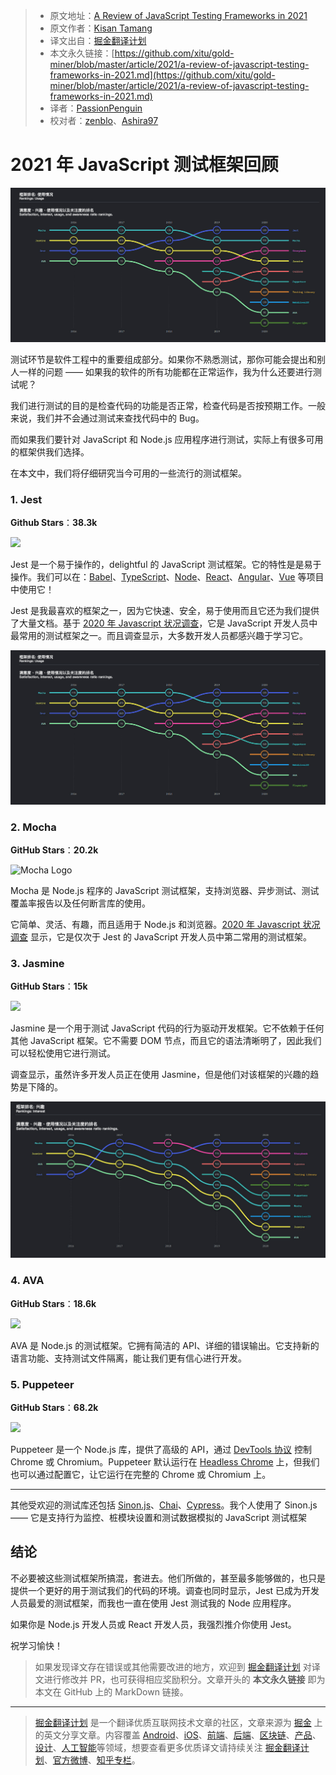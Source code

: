 > * 原文地址：[A Review of JavaScript Testing Frameworks in 2021](https://medium.com/javascript-in-plain-english/a-review-of-javascript-testing-frameworks-in-2021-fe5934567c2a)
> * 原文作者：[Kisan Tamang](https://medium.com/@kisantamang)
> * 译文出自：[掘金翻译计划](https://github.com/xitu/gold-miner)
> * 本文永久链接：[https://github.com/xitu/gold-miner/blob/master/article/2021/a-review-of-javascript-testing-frameworks-in-2021.md](https://github.com/xitu/gold-miner/blob/master/article/2021/a-review-of-javascript-testing-frameworks-in-2021.md)
> * 译者：[PassionPenguin](https://github.com/PassionPenguin)
> * 校对者：[zenblo](https://github.com/zenblo)、[Ashira97](https://github.com/Ashira97)

# 2021 年 JavaScript 测试框架回顾

![JavaScript 测试框架的使用情况，数据来源《2020 年 Javascript 状况调查》](https://github.com/PassionPenguin/gold-miner-images/blob/master/a-review-of-javascript-testing-frameworks-in-2021-UsageRanking.jpg?raw=true)

测试环节是软件工程中的重要组成部分。如果你不熟悉测试，那你可能会提出和别人一样的问题 —— 如果我的软件的所有功能都在正常运作，我为什么还要进行测试呢？

我们进行测试的目的是检查代码的功能是否正常，检查代码是否按预期工作。一般来说，我们并不会通过测试来查找代码中的 Bug。

而如果我们要针对 JavaScript 和 Node.js 应用程序进行测试，实际上有很多可用的框架供我们选择。

在本文中，我们将仔细研究当今可用的一些流行的测试框架。

### 1. Jest

**Github Stars**：**38.3k**

![](https://cdn-images-1.medium.com/max/2000/0*ORx4FzFx1702SS1x.png)

Jest 是一个易于操作的，delightful 的 JavaScript 测试框架。它的特性是是易于操作。我们可以在：[Babel](https://babeljs.io/)、[TypeScript](https://www.typescriptlang.org/)、[Node](https://nodejs.org/en/)、[React](https://reactjs.org/)、[Angular](https://angular.io/)、[Vue](https://vuejs.org/) 等项目中使用它！

Jest 是我最喜欢的框架之一，因为它快速、安全，易于使用而且它还为我们提供了大量文档。基于 [2020 年 Javascript 状况调查](https://2020.stateofjs.com/zh-Hans)，它是 JavaScript 开发人员中最常用的测试框架之一。而且调查显示，大多数开发人员都感兴趣于学习它。

![JavaScript 测试框架的使用情况，数据来源《2020 年 Javascript 状况调查》](https://github.com/PassionPenguin/gold-miner-images/blob/master/a-review-of-javascript-testing-frameworks-in-2021-UsageRanking.jpg?raw=true)

### 2. Mocha

**GitHub Stars**：**20.2k**

![Mocha Logo](https://cdn-images-1.medium.com/max/2000/1*if41jUf_RLXNEjCSz-2aBQ.png)

Mocha 是 Node.js 程序的 JavaScript 测试框架，支持浏览器、异步测试、测试覆盖率报告以及任何断言库的使用。

它简单、灵活、有趣，而且适用于 Node.js 和浏览器。[2020 年 Javascript 状况调查](https://2020.stateofjs.com/zh-Hans) 显示，它是仅次于 Jest 的 JavaScript 开发人员中第二常用的测试框架。

### 3. Jasmine

**GitHub Stars**：**15k**

![](https://p1-juejin.byteimg.com/tos-cn-i-k3u1fbpfcp/ffd4f0612a61489d901fa29b153a3dbe~tplv-k3u1fbpfcp-watermark.image)

Jasmine 是一个用于测试 JavaScript 代码的行为驱动开发框架。它不依赖于任何其他 JavaScript 框架。它不需要 DOM 节点，而且它的语法清晰明了，因此我们可以轻松使用它进行测试。

调查显示，虽然许多开发人员正在使用 Jasmine，但是他们对该框架的兴趣的趋势是下降的。

![JavaScript 测试框架的兴趣情况，数据来源《2020 年 Javascript 状况》](https://github.com/PassionPenguin/gold-miner-images/blob/master/a-review-of-javascript-testing-frameworks-in-2021-InterestRanking.jpg?raw=true)

### 4. AVA

**GitHub Stars**：**18.6k**

![](https://cdn-images-1.medium.com/max/2000/0*_MnNTc5DD3wLQJMu)

AVA 是 Node.js 的测试框架。它拥有简洁的 API、详细的错误输出。它支持新的语言功能、支持测试文件隔离，能让我们更有信心进行开发。

### 5. Puppeteer

**GitHub Stars**：**68.2k**

![](https://cdn-images-1.medium.com/max/2560/0*gfOux77U2JV6g3C5)

Puppeteer 是一个 Node.js 库，提供了高级的 API，通过 [DevTools 协议](https://chromedevtools.github.io/devtools-protocol/) 控制 Chrome 或 Chromium。Puppeteer 默认运行在 [Headless Chrome](https://developers.google.com/web/updates/2017/04/headless-chrome) 上，但我们也可以通过配置它，让它运行在完整的 Chrome 或 Chromium 上。

---

其他受欢迎的测试库还包括 [Sinon.js](https://github.com/sinonjs/)、[Chai](https://www.chaijs.com/)、[Cypress](https://www.cypress.io/)。我个人使用了 Sinon.js —— 它是支持行为监控、桩模块设置和测试数据模拟的 JavaScript 测试框架

## 结论

不必要被这些测试框架所搞混，套进去。他们所做的，甚至最多能够做的，也只是提供一个更好的用于测试我们的代码的环境。调查也同时显示，Jest 已成为开发人员最爱的测试框架，而我也一直在使用 Jest 测试我的 Node 应用程序。

如果你是 Node.js 开发人员或 React 开发人员，我强烈推介你使用 Jest。

祝学习愉快！

> 如果发现译文存在错误或其他需要改进的地方，欢迎到 [掘金翻译计划](https://github.com/xitu/gold-miner) 对译文进行修改并 PR，也可获得相应奖励积分。文章开头的 **本文永久链接** 即为本文在 GitHub 上的 MarkDown 链接。

---

> [掘金翻译计划](https://github.com/xitu/gold-miner) 是一个翻译优质互联网技术文章的社区，文章来源为 [掘金](https://juejin.im) 上的英文分享文章。内容覆盖 [Android](https://github.com/xitu/gold-miner#android)、[iOS](https://github.com/xitu/gold-miner#ios)、[前端](https://github.com/xitu/gold-miner#前端)、[后端](https://github.com/xitu/gold-miner#后端)、[区块链](https://github.com/xitu/gold-miner#区块链)、[产品](https://github.com/xitu/gold-miner#产品)、[设计](https://github.com/xitu/gold-miner#设计)、[人工智能](https://github.com/xitu/gold-miner#人工智能)等领域，想要查看更多优质译文请持续关注 [掘金翻译计划](https://github.com/xitu/gold-miner)、[官方微博](http://weibo.com/juejinfanyi)、[知乎专栏](https://zhuanlan.zhihu.com/juejinfanyi)。
